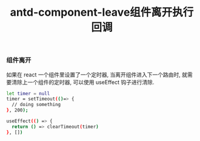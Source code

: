﻿---
title: "antd-component-leave组件离开执行回调"
tags:
  - Articles
---

### 组件离开

如果在 react 一个组件里设置了一个定时器, 当离开组件进入下一个路由时, 就需要清除上一个组件的定时器, 可以使用 useEffect 钩子进行清除.

```bash
let timer = null
timer = setTimeout(()=> {
  // doing something
}, 200);

useEffect(() => {
  return () => clearTimeout(timer)
}, [])
```
